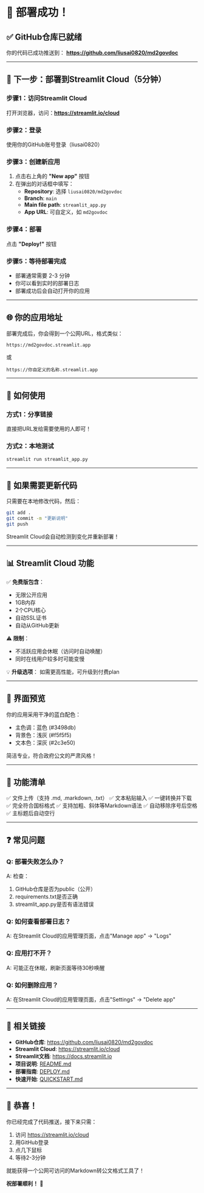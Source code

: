 # 🎉 部署成功！

## ✅ GitHub仓库已就绪

你的代码已成功推送到：
**https://github.com/liusai0820/md2govdoc**

---

## 🚀 下一步：部署到Streamlit Cloud（5分钟）

### 步骤1：访问Streamlit Cloud

打开浏览器，访问：**https://streamlit.io/cloud**

### 步骤2：登录

使用你的GitHub账号登录（liusai0820）

### 步骤3：创建新应用

1. 点击右上角的 **"New app"** 按钮
2. 在弹出的对话框中填写：
   - **Repository**: 选择 `liusai0820/md2govdoc`
   - **Branch**: `main`
   - **Main file path**: `streamlit_app.py`
   - **App URL**: 可自定义，如 `md2govdoc`

### 步骤4：部署

点击 **"Deploy!"** 按钮

### 步骤5：等待部署完成

- 部署通常需要 2-3 分钟
- 你可以看到实时的部署日志
- 部署成功后会自动打开你的应用

---

## 🌐 你的应用地址

部署完成后，你会得到一个公网URL，格式类似：

```
https://md2govdoc.streamlit.app
```

或

```
https://你自定义的名称.streamlit.app
```

---

## 📱 如何使用

### 方式1：分享链接
直接把URL发给需要使用的人即可！

### 方式2：本地测试
```bash
streamlit run streamlit_app.py
```

---

## 🔧 如果需要更新代码

只需要在本地修改代码，然后：

```bash
git add .
git commit -m "更新说明"
git push
```

Streamlit Cloud会自动检测到变化并重新部署！

---

## 📊 Streamlit Cloud 功能

✅ **免费版包含**：
- 无限公开应用
- 1GB内存
- 2个CPU核心
- 自动SSL证书
- 自动从GitHub更新

⚠️ **限制**：
- 不活跃应用会休眠（访问时自动唤醒）
- 同时在线用户较多时可能变慢

💡 **升级选项**：
如需更高性能，可升级到付费plan

---

## 🎨 界面预览

你的应用采用干净的蓝白配色：
- 主色调：蓝色 (#3498db)
- 背景色：浅灰 (#f5f5f5)
- 文本色：深灰 (#2c3e50)

简洁专业，符合政府公文的严肃风格！

---

## 📝 功能清单

✅ 文件上传（支持 .md, .markdown, .txt）
✅ 文本粘贴输入
✅ 一键转换并下载
✅ 完全符合国标格式
✅ 支持加粗、斜体等Markdown语法
✅ 自动移除序号后空格
✅ 主标题后自动空行

---

## ❓ 常见问题

### Q: 部署失败怎么办？
A: 检查：
1. GitHub仓库是否为public（公开）
2. requirements.txt是否正确
3. streamlit_app.py是否有语法错误

### Q: 如何查看部署日志？
A: 在Streamlit Cloud的应用管理页面，点击"Manage app" → "Logs"

### Q: 应用打不开？
A: 可能正在休眠，刷新页面等待30秒唤醒

### Q: 如何删除应用？
A: 在Streamlit Cloud的应用管理页面，点击"Settings" → "Delete app"

---

## 🔗 相关链接

- **GitHub仓库**: https://github.com/liusai0820/md2govdoc
- **Streamlit Cloud**: https://streamlit.io/cloud
- **Streamlit文档**: https://docs.streamlit.io
- **项目说明**: [README.md](README.md)
- **部署指南**: [DEPLOY.md](DEPLOY.md)
- **快速开始**: [QUICKSTART.md](QUICKSTART.md)

---

## 🎊 恭喜！

你已经完成了代码推送，接下来只需：

1. 访问 https://streamlit.io/cloud
2. 用GitHub登录
3. 点几下鼠标
4. 等待2-3分钟

就能获得一个公网可访问的Markdown转公文格式工具了！

**祝部署顺利！** 🚀
